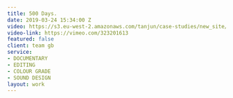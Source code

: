 ```yaml
---
title: 500 Days.
date: 2019-03-24 15:34:00 Z
video: https://s3.eu-west-2.amazonaws.com/tanjun/case-studies/new_site/500-days/reel
video-link: https://vimeo.com/323201613
featured: false
client: team gb
service:
- DOCUMENTARY
- EDITING
- COLOUR GRADE
- SOUND DESIGN
layout: work
---
```


